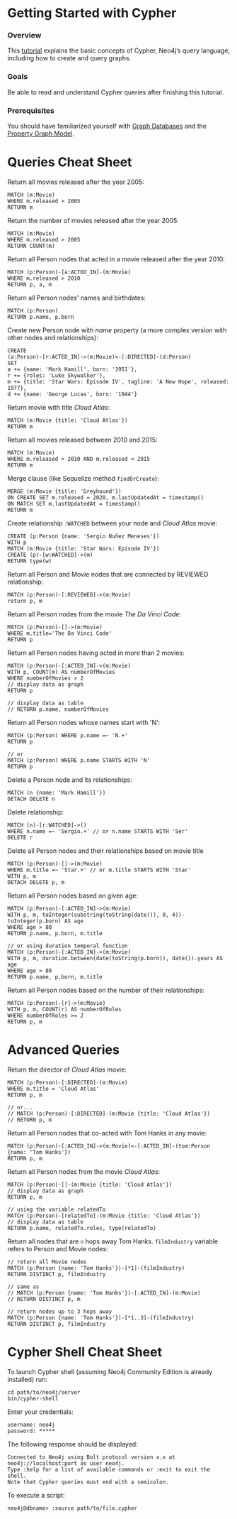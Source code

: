 # Getting Started with Cypher

### Overview

This [tutorial](https://neo4j.com/developer/cypher/guide-cypher-basics/) explains the basic concepts of Cypher, Neo4j’s
query language, including how to create and query graphs.

### Goals

Be able to read and understand Cypher queries after finishing this tutorial.

### Prerequisites

You should have familiarized yourself with [Graph Databases](https://neo4j.com/developer/get-started/) and
the [Property Graph Model](https://neo4j.com/developer/graph-database/#property-graph).

# Queries Cheat Sheet

Return all movies released after the year 2005:

```cypher
MATCH (m:Movie)
WHERE m.released > 2005
RETURN m
```

Return the number of movies released after the year 2005:

```cypher
MATCH (m:Movie)
WHERE m.released > 2005
RETURN COUNT(m)
```

Return all Person nodes that acted in a movie released after the year 2010:

```cypher
MATCH (p:Person)-[a:ACTED_IN]-(m:Movie)
WHERE m.released > 2010
RETURN p, a, m
```

Return all Person nodes' names and birthdates:

```cypher
MATCH (p:Person)
RETURN p.name, p.born
```

Create new Person node with _name_ property (a more complex version with other nodes and relationships):

```cypher
CREATE
(a:Person)-[r:ACTED_IN]->(m:Movie)<-[:DIRECTED]-(d:Person)
SET
a += {name: 'Mark Hamill', born: '1951'},
r += {roles: 'Luke Skywalker'},
m += {title: 'Star Wars: Episode IV', tagline: 'A New Hope', released: 1977},
d += {name: 'George Lucas', born: '1944'}
```

Return movie with title _Cloud Atlas_:

```cypher
MATCH (m:Movie {title: 'Cloud Atlas'})
RETURN m
```

Return all movies released between 2010 and 2015:

```cypher
MATCH (m:Movie)
WHERE m.released > 2010 AND m.released < 2015
RETURN m
```

Merge clause (like Sequelize method `findOrCreate`):

```cypher
MERGE (m:Movie {title: 'Greyhound'})
ON CREATE SET m.released = 2020, m.lastUpdatedAt = timestamp()
ON MATCH SET m.lastUpdatedAt = timestamp()
RETURN m
```

Create relationship `:WATCHED` between your node and _Cloud Atlas_ movie:

```cypher
CREATE (p:Person {name: 'Sergio Nuñez Meneses'})
WITH p
MATCH (m:Movie {title: 'Star Wars: Episode IV'})
CREATE (p)-[w:WATCHED]->(m)
RETURN type(w)
```

Return all Person and Movie nodes that are connected by REVIEWED relationship:

```cypher
MATCH (p:Person)-[:REVIEWED]->(m:Movie)
return p, m
```

Return all Person nodes from the movie _The Da Vinci Code_:

```cypher
MATCH (p:Person)-[]->(m:Movie)
WHERE m.title='The Da Vinci Code'
RETURN p
```

Return all Person nodes having acted in more than 2 movies:

```cypher
MATCH (p:Person)-[:ACTED_IN]->(m:Movie)
WITH p, COUNT(m) AS numberOfMovies
WHERE numberOfMovies > 2
// display data as graph
RETURN p

// display data as table
// RETURN p.name, numberOfMovies
```

Return all Person nodes whose names start with 'N':

```cypher
MATCH (p:Person) WHERE p.name =~ 'N.+'
RETURN p

// or
MATCH (p:Person) WHERE p.name STARTS WITH 'N'
RETURN p
```

Delete a Person node and its relationships:

```cypher
MATCH (n {name: 'Mark Hamill'})
DETACH DELETE n
```

Delete relationship:

```cypher
MATCH (n)-[r:WATCHED]->()
WHERE n.name =~ 'Sergio.+' // or n.name STARTS WITH 'Ser'
DELETE r
```

Delete all Person nodes and their relationships based on movie title

```cypher
MATCH (p:Person)-[]->(m:Movie)
WHERE m.title =~ 'Star.+' // or m.title STARTS WITH 'Star'
WITH p, m
DETACH DELETE p, m
```

Return all Person nodes based on given age:

```cypher
MATCH (p:Person)-[:ACTED_IN]->(m:Movie)
WITH p, m, toInteger(substring(toString(date()), 0, 4))-toInteger(p.born) AS age
WHERE age > 80
RETURN p.name, p.born, m.title

// or using duration temporal function
MATCH (p:Person)-[:ACTED_IN]->(m:Movie)
WITH p, m, duration.between(date(toString(p.born)), date()).years AS age
WHERE age > 80
RETURN p.name, p.born, m.title
```

Return all Person nodes based on the number of their relationships:

```cypher
MATCH (p:Person)-[r]->(m:Movie)
WITH p, m, COUNT(r) AS numberOfRoles
WHERE numberOfRoles >= 2
RETURN p, m
```

# Advanced Queries

Return the director of _Cloud Atlas_ movie:

```cypher
MATCH (p:Person)-[:DIRECTED]-(m:Movie)
WHERE m.title = 'Cloud Atlas'
RETURN p, m

// or...
// MATCH (p:Person)-[:DIRECTED]-(m:Movie {title: 'Cloud Atlas'})
// RETURN p, m
```

Return all Person nodes that co-acted with Tom Hanks in any movie:

```cypher
MATCH (p:Person)-[:ACTED_IN]->(m:Movie)<-[:ACTED_IN]-(tom:Person {name: 'Tom Hanks'})
RETURN p, m
```

Return all Person nodes from the movie _Cloud Atlas_:

```cypher
MATCH (p:Person)-[]-(m:Movie {title: 'Cloud Atlas'})
// display data as graph
RETURN p, m

// using the variable relatedTo
MATCH (p:Person)-[relatedTo]-(m:Movie {title: 'Cloud Atlas'})
// display data as table
RETURN p.name, relatedTo.roles, type(relatedTo)
```

Return all nodes that are `n` hops away Tom Hanks. `filmIndustry` variable refers to Person and Movie nodes:

```cypher
// return all Movie nodes
MATCH (p:Person {name: 'Tom Hanks'})-[*1]-(filmIndustry)
RETURN DISTINCT p, filmIndustry

// same as
// MATCH (p:Person {name: 'Tom Hanks'})-[:ACTED_IN]-(m:Movie)
// RETURN DISTINCT p, m

// return nodes up to 3 hops away
MATCH (p:Person {name: 'Tom Hanks'})-[*1..3]-(filmIndustry)
RETURN DISTINCT p, filmIndustry
```

# Cypher Shell Cheat Sheet

To launch Cypher shell (assuming Neo4j Community Edition is already installed) run:

```
cd path/to/neo4j/server
bin/cypher-shell
```

Enter your credentials:

```
username: neo4j
password: *****
```

The following response should be displayed:

```
Connected to Neo4j using Bolt protocol version x.x at neo4j://localhost:port as user neo4j.
Type :help for a list of available commands or :exit to exit the shell.
Note that Cypher queries must end with a semicolon.
```

To execute a script:

```shell
neo4j@dbname> :source path/to/file.cypher
```

